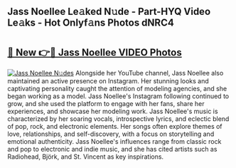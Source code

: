 ## Jass Noellee Le𝚊ked N𝚞de - Part-HYQ Video Le𝚊ks - Hot Onlyf𝚊ns Photos dNRC4

# <h2><a href="http://ab4821.deff.icu/?id=Jass+Noellee">🔗 New 👉🔴 Jass Noellee VIDEO Photos</a></h2>

[![Jass Noellee N𝚞des](https://i.imgur.com/rIISA9y.gif)](http://ab4821.deff.icu/?id=Jass+Noellee)
Alongside her YouTube channel, Jass Noellee also maintained an active presence on Instagram. Her stunning looks and captivating personality caught the attention of modeling agencies, and she began working as a model. Jass Noellee's Instagram following continued to grow, and she used the platform to engage with her fans, share her experiences, and showcase her modeling work. Jass Noellee's music is characterized by her soaring vocals, introspective lyrics, and eclectic blend of pop, rock, and electronic elements. Her songs often explore themes of love, relationships, and self-discovery, with a focus on storytelling and emotional authenticity. Jass Noellee's influences range from classic rock and pop to electronic and indie music, and she has cited artists such as Radiohead, Björk, and St. Vincent as key inspirations.
